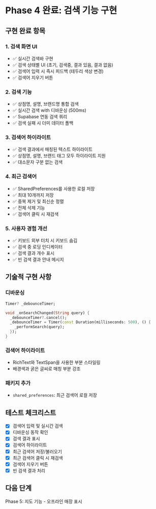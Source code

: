 # Phase 4 완료: 검색 기능 구현

## 구현 완료 항목

### 1. 검색 화면 UI
- ✅ 실시간 검색바 구현
- ✅ 검색 상태별 UI (초기, 검색중, 결과 있음, 결과 없음)
- ✅ 검색어 입력 시 즉시 피드백 (테두리 색상 변경)
- ✅ 검색어 지우기 버튼

### 2. 검색 기능
- ✅ 상점명, 설명, 브랜드명 통합 검색
- ✅ 실시간 검색 with 디바운싱 (500ms)
- ✅ Supabase 연동 검색 쿼리
- ✅ 검색 실패 시 더미 데이터 폴백

### 3. 검색어 하이라이트
- ✅ 검색 결과에서 매칭된 텍스트 하이라이트
- ✅ 상점명, 설명, 브랜드 태그 모두 하이라이트 지원
- ✅ 대소문자 구분 없는 검색

### 4. 최근 검색어
- ✅ SharedPreferences를 사용한 로컬 저장
- ✅ 최대 10개까지 저장
- ✅ 중복 제거 및 최신순 정렬
- ✅ 전체 삭제 기능
- ✅ 검색어 클릭 시 재검색

### 5. 사용자 경험 개선
- ✅ 키보드 외부 터치 시 키보드 숨김
- ✅ 검색 중 로딩 인디케이터
- ✅ 검색 결과 개수 표시
- ✅ 빈 검색 결과 안내 메시지

## 기술적 구현 사항

### 디바운싱
```dart
Timer? _debounceTimer;

void _onSearchChanged(String query) {
  _debounceTimer?.cancel();
  _debounceTimer = Timer(const Duration(milliseconds: 500), () {
    _performSearch(query);
  });
}
```

### 검색어 하이라이트
- RichText와 TextSpan을 사용한 부분 스타일링
- 배경색과 굵은 글씨로 매칭 부분 강조

### 패키지 추가
- `shared_preferences`: 최근 검색어 로컬 저장

## 테스트 체크리스트
- [x] 검색어 입력 및 실시간 검색
- [x] 디바운싱 동작 확인
- [x] 검색 결과 표시
- [x] 검색어 하이라이트
- [x] 최근 검색어 저장/불러오기
- [x] 최근 검색어 클릭 시 재검색
- [x] 검색어 지우기 버튼
- [x] 빈 검색 결과 처리

## 다음 단계
Phase 5: 지도 기능 - 오프라인 매장 표시